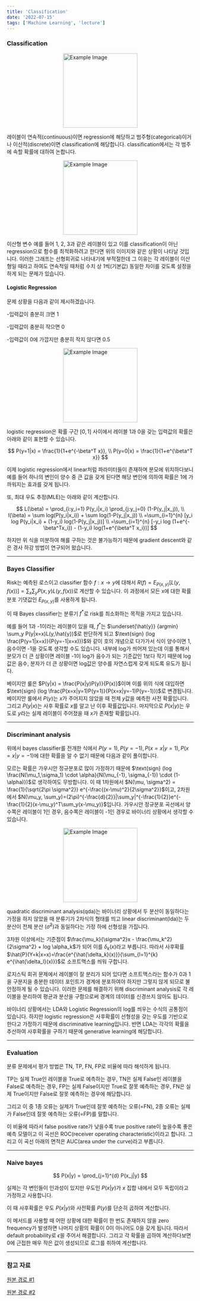 ```yaml
---
title: 'Classification'
date: '2022-07-15'
tags: ['Machine Learning', 'lecture']
---
```


### Classification

<img src="https://lh7-rt.googleusercontent.com/docsz/AD_4nXdEee4iKUeq_HmcuU79jWcMxMd0p9G_EejMTT7r6zU0aLg0FtunGvxUh7emGC1YuaFNvFF6H6fZBjqCmv_4jLxYzFZkzzNlmLAKWtcnwvKNvLYQJhw9E0qc1h0HNufo7dHnSHMZtHRTe1RavB-IIMJt7gNx?key=IbqRKL5SySsVffR6LRm6IA" alt="Example Image" style="display: block; margin: 0 auto; height:200;" />

레이블이 연속적(continuous)이면 regression에 해당하고 범주형(categorical)이거나 이산적(discrete)이면 classification에 해당합니다. classification에서는 각 범주에 속할 확률에 대하여 논합니다.

<img src="https://i.sstatic.net/OOSHJ.jpg" alt="Example Image" style="display: block; margin: 0 auto; height:200;" />

이산형 변수 예를 들어 1, 2, 3과 같은 레이블이 있고 이를 classification이 아닌 regression으로 함수를 최적화하려고 한다면 위의 이미지와 같은 상황이 나타날 것입니다. 이러한 그래프는 선형회귀로 나타내기에 부적절한데 그 이유는 각 레이블이 이산형일 때라고 하여도 연속적일 때처럼 수치 상 1씩(기본값) 동일한 차이를 갖도록 설정을 하게 되는 문제가 있습니다.

#### Logistic Regression

문제 상황을 다음과 같이 제시하겠습니다.

-입력값이 충분히 크면 1

-입력값이 충분히 작으면 0

-입력값이 0에 가깝지만 충분히 작지 않다면 0.5

<img src="https://sebastianraschka.com/images/faq/logistic_regression_linear/1.png" alt="Example Image" style="display: block; margin: 0 auto; height:200;" />

logistic regression은 확률 구간 $[0,1]$ 사이에서 레이블 1과 0을 갖는 입력값의 확률은 아래와 같이 표현할 수 있습니다.

$$
P(y=1|x) = \frac{1}{1+e^{-\beta^T x}}, \\
P(y=0|x) = \frac{1}{1+e^{\beta^T x}}
$$

이제 logistic regression에서 linear처럼 파라미터들이 존재하며 분모에 위치하다보니 예를 들어 하나의 변인이 양수 중 큰 값을 갖게 된다면 해당 변인에 의하여 확률은 1에 가까워지는 효과를 갖게 됩니다.

또, 최대 우도 추정(MLE)는 아래와 같이 계산합니다.

$$
L(\beta) = \prod_{i:y_i=1} P(y_i|x_i) \prod_{j:y_j=0} (1-P(y_j|x_j)), \\
l(\beta) = \sum log(P(y_i|x_i)) + \sum log(1-P(y_j|x_j)) \\
=\sum_{i=1}^{n} [y_i log P(y_i|x_i) + (1-y_i) log(1-P(y_j|x_j))] \\
=\sum_{i=1}^{n} [-y_i log (1+e^{-\beta^Tx_i}) - (1-y_i) log(1+e^{\beta^T x_i})]
$$

하지만 위 식을 미분하여 해를 구하는 것은 불가능하기 때문에 gradient descent와 같은 경사 하강 방법이 연구되어 왔습니다.

---

### Bayes Classifier

Risk는 예측된 로스이고 classifier 함수 $f : x \rightarrow y$에 대해서 $R(f) = E_{P(x,y)} [L(y,f(x))] = \sum_x \sum_y P(x,y) L(y,f(x))$로 계산할 수 있습니다. 이 과정에서 모든 x에 대한 확률 분포 기댓값인 $E_{P(x,y)}$를 사용하게 됩니다.

이 때 Bayes classifier는 분류기 $f^*$로 risk를 최소화하는 목적을 가지고 있습니다.

예를 들어 1과 -1이라는 레이블이 있을 때, $f^*$는 $\underset{\hat{y}} {argmin} \sum_y P(y|x=x)L(y,\hat{y})$로 판단하게 되고 $\text{sign} (log \frac{P(y=1|x=x)}{P(y=-1|x=x)})$와 같이 호의 개념으로 다가가서 식이 양수이면 1, 음수이면 -1을 갖도록 생각할 수도 있습니다. 내부에 log가 씌어져 있는데 이를 통해서 분모가 더 큰 상황이면 레이블 -1이 log가 음수가 되는 기준값인 1보다 작기 때문에 log값은 음수, 분자가 더 큰 상황이면 log값은 양수를 자연스럽게 갖게 되도록 유도가 됩니다.

베이지안 룰은 $P(y|x) = \frac{P(x|y)P(y)}{P(x)}$이며 이를 위의 식에 대입하면 $\text{sign} (log \frac{P(x=x|y=1)P(y=1)}{P(x=x|y=-1)P(y=-1)})$로 변경됩니다. 베이지안 룰에서 $P(y)$는 $x$가 주어지지 않았을 때 전체 $y$값을 예측한 사전 확률입니다. 그리고 $P(y|x)$는 사후 확률로 $x$를 알고 난 이후 확률값입니다. 마지막으로 $P(x|y)$는 우도로 $y$라는 실제 레이블이 주어졌을 때 $x$가 존재할 확률입니다.

---

### Discriminant analysis

위에서 bayes classifier를 전개한 식에서 $P(y=1), P(y=-1), P(x=x|y=1), P(x=x|y=-1)$에 대한 확률을 알 수 없기 때문에 다음과 같이 풀이합니다.

모르는 확률은 가우시안 정규분포로 많이 가정하기 때문에 $\text{sign} (log \frac{N(\mu_1,\sigma_1) \cdot \alpha}{N(\mu_{-1}, \sigma_{-1}) \cdot (1-\alpha)})$로 생각하여도 무방합니다. 이 때 1차원에서 $N(\mu, \sigma^2) = \frac{1}{\sqrt{2\pi \sigma^2}} e^{-\frac{(x-\mu)^2}{2\sigma^2}}$이고, 2차원에서 $N(\mu_y, \sum_y)=(2\pi)^{-\frac{d}{2}}|\sum_y|^{-\frac{1}{2}}e^{-\frac{1}{2}(x-\mu_y)^T\sum_y(x-\mu_y)}$입니다. 가우시안 정규분포 곡선에서 양수쪽은 레이블이 1인 경우, 음수쪽은 레이블이 -1인 경우로 바이너리 상황에서 생각할 수 있습니다.

<img src="https://i.sstatic.net/wlIya.png" alt="Example Image" style="display: block; margin: 0 auto; height:200;" />

quadratic discriminant analysis(qda)는 바이너리 상황에서 두 분산이 동일하다는 가정을 하지 않았을 때 분류기가 2차식의 형태를 띄고 linear discriminant(lda)는 두 분산이 전체 분산 $(\hat{\sigma}^2)$과 동일하다는 가정 하에 선형성을 가집니다.

3차원 이상에서는 기준점이 $\frac{\mu_k}{\sigma^2}x - \frac{\mu_k^2}{2\sigma^2} + log \alpha_k$가 되어 이를 $\delta_k(x)$라고 부릅니다. 따라서 사후확률 $\hat{P}(Y=k|x=x)=\frac{e^{\hat{\delta_k}(x)}}{\sum_{l=1}^{k} e^{\hat{\delta_l}(x)}}$로 소프트맥스를 씌워 구합니다.

로지스틱 회귀 문제에서 레이블이 잘 분리가 되어 있다면 소프트맥스라는 함수가 0과 1을 구분지을 충분한 데이터 포인트가 경계에 분포하여야 하지만 그렇지 않게 되므로 불안정하게 될 수 있습니다. 이러한 문제를 해결하기 위해 discriminant analysis로 각 레이블을 분리하여 평균과 분산을 구함으로써 경계의 데이터를 신경쓰지 않아도 됩니다.

바이너리 상황에서는 LDA와 Logistic Regression의 log를 씌우는 수식의 공통점이 있습니다. 하지만 logistic regression은 사후확률이 선형성을 갖는 우도를 기반으로 한다고 가정하기 때문에 discriminative learning입니다. 반면 LDA는 각각의 확률을 추산하여 사후확률을 구하기 때문에 generative learning에 해당합니다.

---

### Evaluation

분류 문제에서 평가 방법은 TN, TP, FN, FP로 비율에 따라 해석하게 됩니다.

TP는 실제 True인 레이블을 True로 예측하는 경우, TN은 실제 False인 레이블을 False로 예측하는 경우, FP는 실제 False이지만 True로 잘못 예측하는 경우, FN은 실제 True이지만 False로 잘못 예측하는 경우에 해당합니다.

그리고 이 중 1종 오류는 실제가 True인데 잘못 예측하는 오류(=FN), 2종 오류는 실제가 False인데 잘못 예측하는 오류(=FP)를 말합니다.

이 비율에 따라서 false positive rate가 낮을수록 true positive rate이 높을수록 좋은 예측 모델이고 이 곡선은 ROC(receiver operating characteristic)이라고 합니다. 그리고 이 곡선 아래의 면적은 AUC(area under the curve)라고 부릅니다.

---

### Naive bayes

$$
P(x|y) = \prod_{j=1}^{d} P(x_j|y)
$$

실제는 각 변인들이 인과성이 있지만 우도인 $P(x|y)$가 $x$ 집합 내에서 모두 독립이라고 가정하고 사용합니다.

이 때 사후확률은 우도 $P(x|y)$와 사전확률 $P(y)$를 단순히 곱하여 계산합니다.

이 메서드를 사용할 때 어떤 상황에 대한 확률이 한 번도 존재하지 않을 zero frequency가 발생하면 나머지 상황의 확률이 0이 아니어도 0을 갖게 됩니다. 따라서 default probability로 $\epsilon$을 주어서 해결합니다. 그리고 각 확률을 곱하여 계산하다보면 0에 근접한 매우 작은 값이 생성되므로 로그를 취하여 계산합니다.

---

### 참고 자료

[원본 경로 #1](https://youtu.be/AVm27kxxQx0?si=xAfBKHvSeWnch_fF)

[원본 경로 #2](https://youtu.be/pNDZZepjyzQ?si=7onQhUp_noTaeQoU)